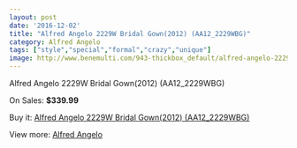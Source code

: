 ```yaml
---
layout: post
date: '2016-12-02'
title: "Alfred Angelo 2229W Bridal Gown(2012) (AA12_2229WBG)"
category: Alfred Angelo
tags: ["style","special","formal","crazy","unique"]
image: http://www.benemulti.com/943-thickbox_default/alfred-angelo-2229w-bridal-gown2012-aa122229wbg.jpg
---
```

Alfred Angelo 2229W Bridal Gown(2012) (AA12_2229WBG)

On Sales: **$339.99**
<a href="https://www.benemulti.com/en/alfred-angelo/361-alfred-angelo-2229w-bridal-gown2012-aa122229wbg.html"><amp-img layout="responsive" width="600" height="600" src="//www.benemulti.com/943-thickbox_default/alfred-angelo-2229w-bridal-gown2012-aa122229wbg.jpg" alt="Alfred Angelo 2229W Bridal Gown(2012) (AA12_2229WBG) 0" /></a>
<a href="https://www.benemulti.com/en/alfred-angelo/361-alfred-angelo-2229w-bridal-gown2012-aa122229wbg.html"><amp-img layout="responsive" width="600" height="600" src="//www.benemulti.com/944-thickbox_default/alfred-angelo-2229w-bridal-gown2012-aa122229wbg.jpg" alt="Alfred Angelo 2229W Bridal Gown(2012) (AA12_2229WBG) 1" /></a>

Buy it: [Alfred Angelo 2229W Bridal Gown(2012) (AA12_2229WBG)](https://www.benemulti.com/en/alfred-angelo/361-alfred-angelo-2229w-bridal-gown2012-aa122229wbg.html "Alfred Angelo 2229W Bridal Gown(2012) (AA12_2229WBG)")

View more: [Alfred Angelo](https://www.benemulti.com/en/4-alfred-angelo "Alfred Angelo")